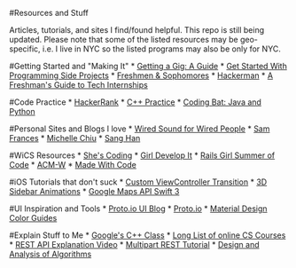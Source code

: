 #Resources and Stuff

Articles, tutorials, and sites I find/found helpful. This repo is still being updated. 
Please note that some of the listed resources may be geo-specific, i.e. I live in NYC so the listed programs may also be only for NYC.

#Getting Started and "Making It"
	* [Getting a Gig: A Guide](https://github.com/cassidoo/getting-a-gig#getting-a-gig-a-guide) 
	* [Get Started With Programming Side Projects](http://antrikshy.com/blog/how-i-got-started-with-programming-side-projects)
	* [Freshmen & Sophomores](https://www.linkedin.com/pulse/starting-tech-world-freshmen-sophomores-melanie-jane-pascual?published=u)
	* [Hackerman](https://stories.mlh.io/caeley-s-guide-to-the-hacker-universe-933881c3aaf7)
	* [A Freshman's Guide to Tech Internships](https://callajun.github.io/csfrosh/) 

#Code Practice
	* [HackerRank](https://www.hackerrank.com/dashboard)
	* [C++ Practice](http://www.cprogramming.com/challenge.html)
	* [Coding Bat: Java and Python](http://codingbat.com/java)

#Personal Sites and Blogs I love
	* [Wired Sound for Wired People](https://fauux.neocities.org/)
	* [Sam Frances](http://quartzcreative.us/)
	* [Michelle Chiu](https://www.michelle-chiu.com/)
	* [Sang Han](http://www.sanghan.co/)

#WiCS Resources
	* [She's Coding](http://shescoding.org/resources)
	* [Girl Develop It](https://www.girldevelopit.com/)
	* [Rails Girl Summer of Code](http://railsgirlssummerofcode.org/)
	* [ACM-W](http://women.acm.org/chapter)
	* [Made With Code](https://www.madewithcode.com/resources/)

#iOS Tutorials that don't suck
	* [Custom ViewController Transition](https://www.raywenderlich.com/110536/custom-uiviewcontroller-transitions)
	* [3D Sidebar Animations](https://www.raywenderlich.com/87268/3d-effect-taasky-swift)
	* [Google Maps API Swift 3](https://www.appcoda.com/google-maps-api-tutorial/)

#UI Inspiration and Tools
	* [Proto.io UI Blog](http://blog.proto.io/)
	* [Proto.io](https://proto.io/)
	* [Material Design Color Guides](https://material.io/guidelines/style/color.html#)

#Explain Stuff to Me
	* [Google's C++ Class](https://developers.google.com/edu/c++/#null) 
	* [Long List of online CS Courses](https://docs.google.com/spreadsheets/d/1BD8BJJUNaX63m2QmySWMGDp71nx4W4MyyiIBlfMoN3Q/htmlview?sle=true#)
	* [REST API Explanation Video](https://www.youtube.com/watch?v=7YcW25PHnAA)
	* [Multipart REST Tutorial](http://rest.elkstein.org/2008/02/what-is-rest.html)
 	* [Design and Analysis of Algorithms](http://openclassroom.stanford.edu/MainFolder/CoursePage.php?course=IntroToAlgorithms)

